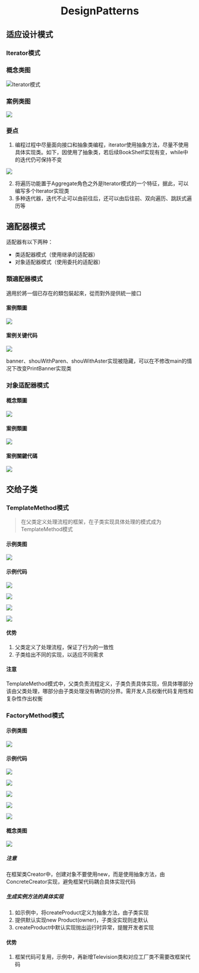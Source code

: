 <h1 align="center">DesignPatterns</h1>

## 适应设计模式

### Iterator模式

### 概念类图

![Iterator模式](.\Resources\IteratorPatternConcept.png)

### 案例类图

![](.\Resources\IteratorPatternExample.png)

### 要点

1. 编程过程中尽量面向接口和抽象类编程，iterator使用抽象方法，尽量不使用具体实现类。如下，因使用了抽象类，若后续BookShelf实现有变，while中的迭代仍可保持不变

![](.\Resources\IteratorPatternCode.png)

2. 将遍历功能置于Aggregate角色之外是Iterator模式的一个特征，据此，可以编写多个Iterator实现类
3. 多种迭代器，迭代不止可以由前往后，还可以由后往前、双向遍历、跳跃式遍历等



## 適配器模式

适配器有以下两种：

* 类适配器模式（使用继承的适配器）
* 对象适配器模式（使用委托的适配器）

### 類適配器模式

適用於將一個已存在的類包裝起來，從而對外提供統一接口

#### 案例類圖

![](Resources\ClassAdapterPatternExample.png)



#### 案例关键代码

![](Resources\ClassAdapterPatternExampleCode.png)

banner、shouWithParen、shouWithAster实现被隐藏，可以在不修改main的情况下改变PrintBanner实现类



### 对象适配器模式

#### 概念類圖

![](Resources\ObjectAdapterPatternConcept.png)

#### 案例類圖

![](Resources\ObjectAdapterPatternExample.png)

#### 案例關鍵代碼

![](Resources\ObjectAdapterPatternExampleCode.png)

## 交给子类

### TemplateMethod模式

> 在父类定义处理流程的框架，在子类实现具体处理的模式成为TemplateMethod模式

#### 示例类图

![](Resources\TemplateMethodExample.png)



#### 示例代码

![](Resources\TemplateMethodExampleCode1.png)

![](Resources\TemplateMethodExampleCode2.png)

![](Resources\TemplateMethodExampleCode3.png)

![](Resources\TemplateMethodExampleCode4.png)



#### 优势

1. 父类定义了处理流程，保证了行为的一致性
2. 子类给出不同的实现，以适应不同需求

#### 注意

TemplateMethod模式中，父类负责流程定义，子类负责具体实现，但具体哪部分该由父类处理，哪部分由子类处理没有确切的分界。需开发人员权衡代码复用性和复杂性作出权衡



### FactoryMethod模式

#### 示例类图

![](Resources\FactoryMethodExample.png)

#### 示例代码

![](Resources\FactoryMethodExampleCode1.png)

![](Resources\FactoryMethodExampleCode2.png)

![](Resources\FactoryMethodExampleCode3.png)

![](Resources\FactoryMethodExampleCode4.png)

![](Resources\FactoryMethodExampleCode5.png)

#### 概念类图

![](G:\gitRepos\MarkDowns\MarkDowns\DesignPatterns\Resources\FactoryMethodConcept.png)

##### 注意

在框架类Creator中，创建对象不要使用new，而是使用抽象方法，由ConcreteCreator实现，避免框架代码耦合具体实现代码

##### 生成实例方法的具体实现

1. 如示例中，将createProduct定义为抽象方法，由子类实现
2. 提供默认实现new Product(owner)，子类没实现则走默认
3. createProduct中默认实现抛出运行时异常，提醒开发者实现

#### 优势

1. 框架代码可复用，示例中，再新增Television类和对应工厂类不需要改框架代码